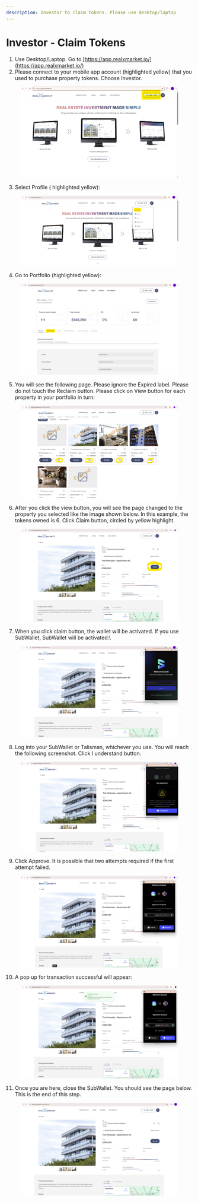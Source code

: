 ```yaml
---
description: Investor to claim tokens. Please use desktop/laptop
---
```


# Investor - Claim Tokens

1. Use Desktop/Laptop. Go to [https://app.realxmarket.io/](https://app.realxmarket.io/)
2. Please connect to your mobile app account (highlighted yellow) that you used to purchase property tokens. Choose Investor.

<figure><img src="../../../../.gitbook/assets/image (8).png" alt=""><figcaption></figcaption></figure>

3. Select Profile ( highlighted yellow):

<figure><img src="../../../../.gitbook/assets/image (1) (1).png" alt=""><figcaption></figcaption></figure>

4. Go to Portfolio (highlighted yellow):

<figure><img src="../../../../.gitbook/assets/image (1) (1) (1).png" alt=""><figcaption></figcaption></figure>

5. You will see the following page. Please ignore the Expired label. Please do not touch the Reclaim button. Please click on View button for each property in your portfolio in turn:

<figure><img src="../../../../.gitbook/assets/image (2).png" alt=""><figcaption></figcaption></figure>

6. After you click the view button, you will see the page changed to the property you selected like the image shown below. In this example, the tokens owned is 6.  Click Claim button, circled by yellow highlight.

<figure><img src="../../../../.gitbook/assets/image (3).png" alt=""><figcaption></figcaption></figure>

7. When you click claim button, the wallet will be activated. If you use SubWallet, SubWallet will be activated:\


<figure><img src="../../../../.gitbook/assets/image (4).png" alt=""><figcaption></figcaption></figure>

8. Log into your SubWallet or Talisman, whichever you use. You will reach the following screenshot. Click I understand button.

<figure><img src="../../../../.gitbook/assets/Image 8 - Claim needs to Lock into SubWallet - edit.png" alt=""><figcaption></figcaption></figure>

9. Click Approve. It is possible that two attempts required if the first attempt failed.

<figure><img src="../../../../.gitbook/assets/Image 8 - Claim needs to Lock into SubWallet - edit3.png" alt=""><figcaption></figcaption></figure>

10. A pop up for transaction successful will appear:

<figure><img src="../../../../.gitbook/assets/Image 10 - transaction successful - edit.png" alt=""><figcaption></figcaption></figure>

11. Once you are here, close the SubWallet. You should see the page below. This is the end of this step.

<figure><img src="../../../../.gitbook/assets/image (71).png" alt=""><figcaption></figcaption></figure>
